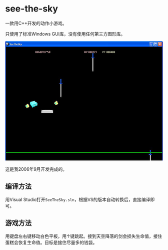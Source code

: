 # see-the-sky

一款用C++开发的动作小游戏。

只使用了标准Windows GUI库，没有使用任何第三方图形库。

![游戏画面](STS.JPG)

这是我2006年9月开发完成的。

## 编译方法

用Visual Studio打开`SeeTheSky.sln`，根据VS的版本自动转换后，直接编译即可。

## 游戏方法

用键盘左右键移动白色平板，用↑键跳起。接到天空降落的剑会损失生命值，接住蛋糕会恢复生命值。目标是接住尽量多的钱袋。
